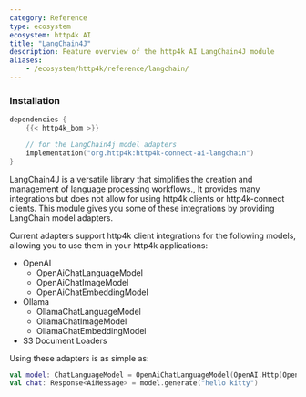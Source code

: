 ```yaml
---
category: Reference
type: ecosystem
ecosystem: http4k AI
title: "LangChain4J"
description: Feature overview of the http4k AI LangChain4J module
aliases:
    - /ecosystem/http4k/reference/langchain/
---
```


### Installation

```kotlin
dependencies {
    {{< http4k_bom >}}

    // for the LangChain4j model adapters
    implementation("org.http4k:http4k-connect-ai-langchain")
}
```

LangChain4J is a versatile library that simplifies the creation and management of language processing workflows., It provides many integrations but does not allow for using http4k clients or http4k-connect clients. This module gives you some of these integrations by providing LangChain model adapters.

Current adapters support http4k client integrations for the following models, allowing you to use them in your http4k applications:

- OpenAI
  - OpenAiChatLanguageModel
  - OpenAiChatImageModel
  - OpenAiChatEmbeddingModel
- Ollama
  - OllamaChatLanguageModel
  - OllamaChatImageModel
  - OllamaChatEmbeddingModel
- S3 Document Loaders

Using these adapters is as simple as:

```kotlin
val model: ChatLanguageModel = OpenAiChatLanguageModel(OpenAI.Http(OpenAIToken.of("hello"), FakeOpenAI()))
val chat: Response<AiMessage> = model.generate("hello kitty")
```
